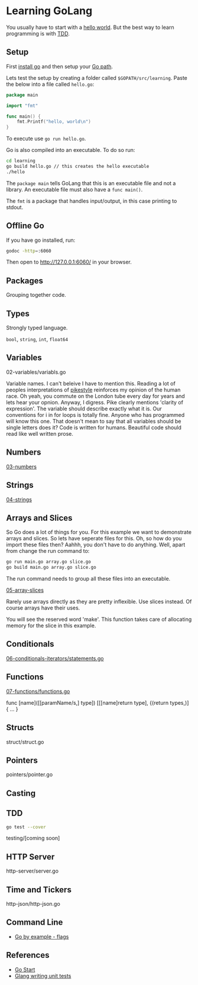 # Learning GoLang

You usually have to start with a [hello world](/01-hello/hello.go). But the best way to learn programming is with [TDD](/00-testing/first_test.go).

## Setup

First [install go](https://golang.org/doc/install) and then setup your [Go path](https://golang.org/doc/code.html#GOPATH).

Lets test the setup by creating a folder called `$GOPATH/src/learning`. Paste the below into a file called `hello.go`:

```go
package main

import "fmt"

func main() {
	fmt.Printf("hello, world\n")
}
```

To execute use `go run hello.go`.

Go is also compiled into an executable. To do so run:

```bash
cd learning
go build hello.go // this creates the hello executable
./hello
```

The `package main` tells GoLang that this is an executable file and not a library. An executable file must also have a `func main()`.

The `fmt` is a package that handles input/output, in this case printing to stdout.

## Offline Go

If you have go installed, run:

```bash
godoc -http=:6060
```

Then open to http://127.0.0.1:6060/ in your browser.

## Packages

Grouping together code.

## Types

Strongly typed language.

`bool`, `string`, `int`, `float64`

## Variables

02-variables/variabls.go

Variable names. I can't beleive I have to mention this. Reading a lot of peoples interpretations of [pikestyle](http://doc.cat-v.org/bell_labs/pikestyle) reinforces my opinion of the human race. Oh yeah, you commute on the London tube every day for years and lets hear your opnion. Anyway, I digress. Pike clearly mentions 'clarity of expression'. The variable should describe exactly what it is. Our conventions for i in for loops is totally fine. Anyone who has programmed will know this one. That doesn't mean to say that all variables should be single letters does it? Code is written for humans. Beautiful code should read like well written prose.

## Numbers

[03-numbers](/03-numbers)

## Strings

[04-strings](/04-strings)

## Arrays and Slices

So Go does a lot of things for you. For this example we want to demonstrate arrays and slices. So lets have seperate files for this. Oh, so how do you import these files then? Aahhh, you don't have to do anything. Well, apart from change the run command to:

```bash
go run main.go array.go slice.go
go build main.go array.go slice.go
```

The run command needs to group all these files into an executable.

[05-array-slices](/05-array-slices)

Rarely use arrays directly as they are pretty inflexible. Use slices instead. Of course arrays have their uses.

You will see the reserved word 'make'. This function takes care of allocating memory for the slice in this example.

## Conditionals

[06-conditionals-iterators/statements.go](/06-conditionals-iterators)

## Functions

[07-functions/functions.go](/07-functions)

func [name]([[paramName/s,] type]) [[[name]return type], {(return types,)] {
  ...
}

## Structs

struct/struct.go

## Pointers

pointers/pointer.go

## Casting

## TDD

```bash
go test --cover
```

testing/[coming soon]

## HTTP Server

http-server/server.go

## Time and Tickers

http-json/http-json.go

## Command Line

- [Go by example - flags](https://gobyexample.com/command-line-flags)

## References

- [Go Start](https://github.com/alco/gostart)
- [Glang writing unit tests](https://blog.alexellis.io/golang-writing-unit-tests/)
